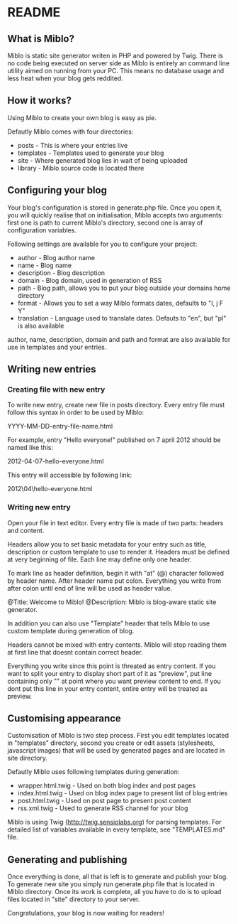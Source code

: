 README
======

What is Miblo?
--------------
Miblo is static site generator writen in PHP and powered by Twig. There is no code being executed on server side as Miblo is entirely an command line utility aimed on running from your PC. This means no database usage and less heat when your blog gets reddited.


How it works?
-------------
Using Miblo to create your own blog is easy as pie.

Defautly Miblo comes with four directories:

* posts - This is where your entries live
* templates - Templates used to generate your blog
* site - Where generated blog lies in wait of being uploaded
* library - Miblo source code is located there


Configuring your blog
---------------------
Your blog's configuration is stored in generate.php file. Once you open it, you will quickly realise that on initialisation, Miblo accepts two arguments: first one is path to current Miblo's directory, second one is array of configuration variables.

Following settings are available for you to configure your project:

* author - Blog author name
* name - Blog name
* description - Blog description
* domain - Blog domain, used in generation of RSS
* path - Blog path, allows you to put your blog outside your domains home directory
* format - Allows you to set a way Miblo formats dates, defaults to "l, j F Y"
* translation - Language used to translate dates. Defauts to "en", but "pl" is also available

author, name, description, domain and path and format are also available for use in templates and your entries.


Writing new entries
-------------------
### Creating file with new entry
To write new entry, create new file in posts directory. Every entry file must follow this syntax in order to be used by Miblo:

YYYY-MM-DD-entry-file-name.html

For example, entry "Hello everyone!" published on 7 april 2012 should be named like this:

2012-04-07-hello-everyone.html

This entry will accessible by following link:

2012\04\hello-everyone.html


### Writing new entry
Open your file in text editor. Every entry file is made of two parts: headers and content.

Headers allow you to set basic metadata for your entry such as title, description or custom template to use to render it. Headers must be defined at very beginning of file. Each line may define only one header.

To mark line as header definition, begin it with "at" (@) character followed by header name. After header name put colon. Everything you write from after colon until end of line will be used as header value.

@Title: Welcome to Miblo!
@Description: Miblo is blog-aware static site generator.

In addition you can also use "Template" header that tells Miblo to use custom template during generation of blog.

Headers cannot be mixed with entry contents. Miblo will stop reading them at first line that doesnt contain correct header.

Everything you write since this point is threated as entry content. If you want to split your entry to display short part of it as "preview", put line containing only "<!-- more -->" at point where you want preview content to end. If you dont put this line in your entry content, entire entry will be treated as preview.


Customising appearance
----------------------
Customisation of Miblo is two step process. First you edit templates located in "templates" directory, second you create or edit assets (stylesheets, javascript images) that will be used by generated pages and are located in site directory.

Defautly Miblo uses following templates during generation:

* wrapper.html.twig - Used on both blog index and post pages
* index.html.twig - Used on blog index page to present list of blog entries
* post.html.twig - Used on post page to present post content
* rss.xml.twig - Used to generate RSS channel for your blog

Miblo is using Twig (http://twig.sensiolabs.org) for parsing templates.
For detailed list of variables available in every template, see "TEMPLATES.md" file.

Generating and publishing
-------------------------
Once everything is done, all that is left is to generate and publish your blog. To generate new site you simply run generate.php file that is located in Miblo directory. Once its work is complete, all you have to do is to upload files located in "site" directory to your server.

Congratulations, your blog is now waiting for readers!